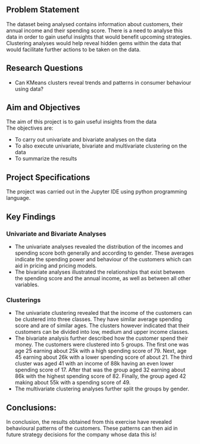 ## Problem Statement <br />
The dataset being analysed contains information about customers, their annual income and their spending score. There is a need to analyse this data in order to gain useful insights that would benefit upcoming strategies. Clustering analyses would help reveal hidden gems within the data that would facilitate further actions to be taken on the data.

## Research Questions <br />
- Can KMeans clusters reveal trends and patterns in consumer behaviour using data? <br />

## Aim and Objectives <br />
The aim of this project is to gain useful insights from the data <br />
The objectives are: <br />
- To carry out univariate and bivariate analyses on the data <br />
- To also execute univariate, bivariate and multivariate clustering on the data <br />
- To summarize the results <br />

## Project Specifications <br />
The project was carried out in the Jupyter IDE using python programming language. <br />

## Key Findings <br />
### Univariate and Bivariate Analyses <br />
- The univariate analyses revealed the distribution of the incomes and spending score both generally and according to gender. These averages indicate the spending power and behaviour of the customers which can aid in pricing and pricing models. <br />
- The bivariate analyses illustrated the relationships that exist between the spending score and the annual income, as well as between all other variables. <br />
### Clusterings <br />
- The univariate clustering revealed that the income of the customers can be clustered into three classes. They have similar average spending score and are of similar ages. The clusters however indicated that their customers can be divided into low, medium and upper income classes. <br />
- The bivariate analysis further described how the customer spend their money. The customers were clustered into 5 groups. The first one was age 25 earning about 25k with a high spending score of 79. Next, age 45 earning about 26k with a lower spending score of about 21. The third cluster was aged 41 with an income of 88k having an even lower spending score of 17. After that was the group aged 32 earning about 86k with the highest spending score of 82. Finally, the group aged 42 making about 55k with a spending score of 49. <br />
- The multivariate clustering analyses further split the groups by gender. <br />
## Conclusions: <br />
In conclusion, the results obtained from this exercise have revealed behavioural patterns of the customers. These patterns can then aid in future strategy decisions for the company whose data this is!
